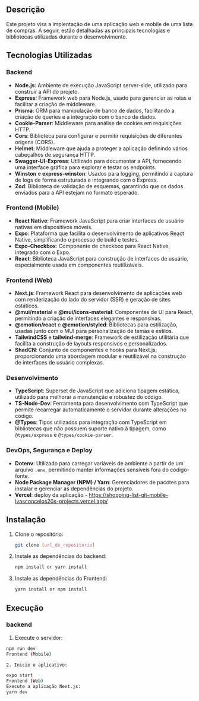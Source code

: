 

## Descrição
Este projeto visa a implentação de uma aplicação web e mobile de uma lista de compras. A seguir, estão detalhadas as principais tecnologias e bibliotecas utilizadas durante o desenvolvimento.

## Tecnologias Utilizadas

### Backend
- **Node.js**: Ambiente de execução JavaScript server-side, utilizado para construir a API do projeto.
- **Express**: Framework web para Node.js, usado para gerenciar as rotas e facilitar a criação de middleware.
- **Prisma**: ORM para manipulação de banco de dados, facilitando a criação de queries e a integração com o banco de dados.
- **Cookie-Parser**: Middleware para análise de cookies em requisições HTTP.
- **Cors**: Biblioteca para configurar e permitir requisições de diferentes origens (CORS).
- **Helmet**: Middleware que ajuda a proteger a aplicação definindo vários cabeçalhos de segurança HTTP.
- **Swagger-UI-Express**: Utilizado para documentar a API, fornecendo uma interface gráfica para explorar e testar os endpoints.
- **Winston** e **express-winston**: Usados para logging, permitindo a captura de logs de forma estruturada e integrando com o Express.
- **Zod**: Biblioteca de validação de esquemas, garantindo que os dados enviados para a API estejam no formato esperado.

### Frontend (Mobile)
- **React Native**: Framework JavaScript para criar interfaces de usuário nativas em dispositivos móveis.
- **Expo**: Plataforma que facilita o desenvolvimento de aplicativos React Native, simplificando o processo de build e testes.
- **Expo-Checkbox**: Componente de checkbox para React Native, integrado com o Expo.
- **React**: Biblioteca JavaScript para construção de interfaces de usuário, especialmente usada em componentes reutilizáveis.

### Frontend (Web)
- **Next.js**: Framework React para desenvolvimento de aplicações web com renderização do lado do servidor (SSR) e geração de sites estáticos.
- **@mui/material** e **@mui/icons-material**: Componentes de UI para React, permitindo a criação de interfaces elegantes e responsivas.
- **@emotion/react** e **@emotion/styled**: Bibliotecas para estilização, usadas junto com o MUI para personalização de temas e estilos.
- **TailwindCSS** e **tailwind-merge**: Framework de estilização utilitária que facilita a construção de layouts responsivos e personalizados.
- **ShadCN**: Conjunto de componentes e hooks para Next.js, proporcionando uma abordagem modular e reutilizável na construção de interfaces de usuário complexas.

### Desenvolvimento
- **TypeScript**: Superset de JavaScript que adiciona tipagem estática, utilizado para melhorar a manutenção e robustez do código.
- **TS-Node-Dev**: Ferramenta para desenvolvimento com TypeScript que permite recarregar automaticamente o servidor durante alterações no código.
- **@Types**: Tipos utilizados para integração com TypeScript em bibliotecas que não possuem suporte nativo à tipagem, como `@types/express` e `@types/cookie-parser`.

### DevOps, Segurança e Deploy
- **Dotenv**: Utilizado para carregar variáveis de ambiente a partir de um arquivo `.env`, permitindo manter informações sensíveis fora do código-fonte.
- **Node Package Manager (NPM) / Yarn**: Gerenciadores de pacotes para instalar e gerenciar as dependências do projeto.
- **Vercel**: deploy da aplicação - https://shopping-list-git-mobile-lvasconcelos20s-projects.vercel.app/
## Instalação
1. Clone o repositório:
   ```bash
   git clone [url_do_repositorio]
2. Instale as dependências do backend:
   ```bash
   npm install or yarn install
3. Instale as dependências do Frontend:
    ```bash
    yarn install or npm install


## Execução
### backend
1. Execute o servidor:

```bash
npm run dev
Frontend (Mobile)

2. Inicie o aplicativo:

expo start
Frontend (Web)
Execute a aplicação Next.js:
yarn dev

